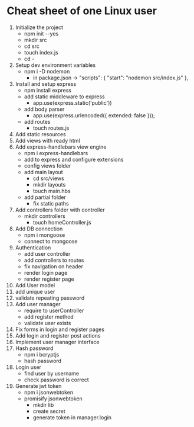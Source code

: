 # Cheat sheet of one Linux user 

1. Initialize the project
   * npm init --yes
   * mkdir src
   * cd src
   * touch index.js
   * cd -
2. Setup dev environment variables
   * npm i -D nodemon 
     * in package.json ->   "scripts": {
       "start": "nodemon src/index.js"
       },
3. Install and setup express
   * npm install express
   * add static middleware to express
     * app.use(express.static('public'))
   * add body parser
     *  app.use(express.urlencoded({ extended: false }));
   * add routes 
     * touch routes.js
4. Add static resources
5. Add views with ready html
6. Add express-handlebars view engine
   * npm i express-handlebars
   * add to express and configure extensions
   * config views folder 
   * add main layout
     * cd src/views
     * mkdir layouts
     * touch main.hbs
   * add partial folder 
     * fix static paths
7. Add controllers folder with controller
   * mkdir controllers
     * touch homeController.js
8. Add DB connection
   * npm i mongoose
   * connect to mongoose
9. Authentication
   * add user controller
   * add controllers to routes
   * fix navigation on header
   * render login page
   * render register page
10. Add User model
11. add unique user
12. validate repeating password
13. Add user manager
    * require to userController 
    * add register method
    * validate user exists
14. Fix forms in login and register pages
15. Add login and register post actions
16. Implement user manager interface
17. Hash password
    * npm i bcryptjs
    * hash password
18. Login user
    * find user by username
    * check password is correct
19. Generate jwt token
    * npm i jsonwebtoken
    * promisify jsonwebtoken 
      * mkdir lib
      * create secret
      * generate token in manager.login